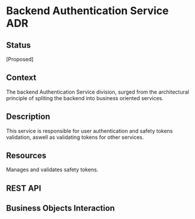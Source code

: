 # Backend Authentication Service ADR

## Status

[Proposed]

## Context

The backend Authentication Service division, surged from the architectural principle of spliting the backend into business oriented services. 

## Description

This service is responsible for user authentication and safety tokens validation, aswell as validating tokens for other services.

## Resources

Manages and validates safety tokens.


## REST API


## Business Objects Interaction

